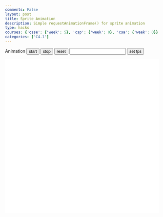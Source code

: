 ```yaml
---
comments: False
layout: post
title: Sprite Animation
description: Simple requestAnimationFrame() for sprite animation
type: hacks
courses: {'csse': {'week': 5}, 'csp': {'week': 0}, 'csa': {'week': 0}}
categories: ['C4.1']
---
```

<style>
    .container{
        display: Block;
        background-color: white;
    }
</style>


<h>Animation</h>
<button id="start">start</button>
<button id="stop">stop</button>
<button id="reset">reset</button>
<input id="fps" type="number" onfocus="this.value=''" />
<button id="setFps">set fps</button>

<canvas width="500px" height="500px" id="container" class="container"></canvas>

<script type="module">
import Movement from "/Student1/myScripts/MovementModule.js"

var movement;
let fps = 25;
var animId;
let active = false;

function frame(){ //when a frame is updated
    movement.update(fps);
    draw();
    setTimeout(function() {if(active==true){animId = requestAnimationFrame(frame)};}, 1000 / fps);
    
}

function start(){
    if (active==true){return;};
    active = true;
    animId = requestAnimationFrame(frame);
}

function setFps(){
    fps = document.getElementById("fps").value;
}
function stop(){
    active = false;
    cancelAnimationFrame(animId);
}

function reset(a){
    console.log("reset a:" + a);

    stop();
    
    if (a !== 1 ) {
    document.removeEventListener("keydown",movement.handleKeydown.bind(movement));
    document.removeEventListener("keyup",movement.handleKeyup.bind(movement));
    }

    movement = new Movement(0,0);
    document.addEventListener("keydown",movement.handleKeydown.bind(movement));
    document.addEventListener("keyup",movement.handleKeyup.bind(movement));
    
    draw();
}

function draw(){
    var canvas = document.getElementById("container");
    var ctx = canvas.getContext("2d");
    ctx.clearRect(0,0,500,500)

    ctx.fillStyle = "black";
    ctx.moveTo(0, 100);
    ctx.lineTo(500, 100);
    ctx.stroke();

    ctx.fillStyle = "blue"
    let t = movement.position();
    ctx.fillRect(100+t[0],100-t[1], -10,-10);
}

window.onload = reset(1);
document.getElementById("start").addEventListener("click",start);
document.getElementById("stop").addEventListener("click",stop)
document.getElementById("setFps").addEventListener("click",setFps)
document.getElementById("reset").addEventListener("click",reset)

</script>